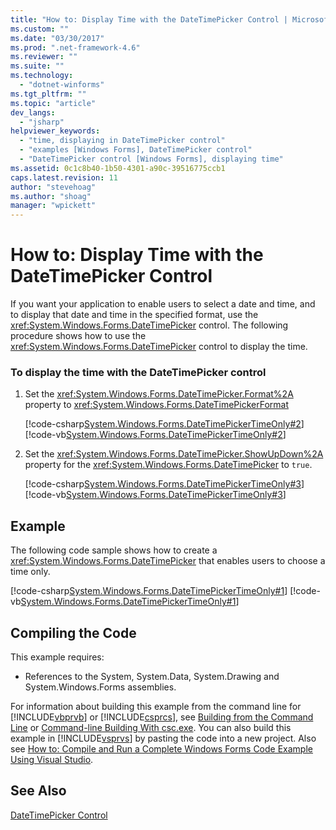 ```yaml
---
title: "How to: Display Time with the DateTimePicker Control | Microsoft Docs"
ms.custom: ""
ms.date: "03/30/2017"
ms.prod: ".net-framework-4.6"
ms.reviewer: ""
ms.suite: ""
ms.technology: 
  - "dotnet-winforms"
ms.tgt_pltfrm: ""
ms.topic: "article"
dev_langs: 
  - "jsharp"
helpviewer_keywords: 
  - "time, displaying in DateTimePicker control"
  - "examples [Windows Forms], DateTimePicker control"
  - "DateTimePicker control [Windows Forms], displaying time"
ms.assetid: 0c1c8b40-1b50-4301-a90c-39516775ccb1
caps.latest.revision: 11
author: "stevehoag"
ms.author: "shoag"
manager: "wpickett"
---
```

# How to: Display Time with the DateTimePicker Control
If you want your application to enable users to select a date and time, and to display that date and time in the specified format, use the <xref:System.Windows.Forms.DateTimePicker> control. The following procedure shows how to use the <xref:System.Windows.Forms.DateTimePicker> control to display the time.  
  
### To display the time with the DateTimePicker control  
  
1.  Set the <xref:System.Windows.Forms.DateTimePicker.Format%2A> property to <xref:System.Windows.Forms.DateTimePickerFormat>  
  
     [!code-csharp[System.Windows.Forms.DateTimePickerTimeOnly#2](../../../../samples/snippets/csharp/VS_Snippets_Winforms/System.Windows.Forms.DateTimePickerTimeOnly/CS/Form1.cs#2)]
     [!code-vb[System.Windows.Forms.DateTimePickerTimeOnly#2](../../../../samples/snippets/visualbasic/VS_Snippets_Winforms/System.Windows.Forms.DateTimePickerTimeOnly/VB/Form1.vb#2)]  
  
2.  Set the <xref:System.Windows.Forms.DateTimePicker.ShowUpDown%2A> property for the <xref:System.Windows.Forms.DateTimePicker> to `true`.  
  
     [!code-csharp[System.Windows.Forms.DateTimePickerTimeOnly#3](../../../../samples/snippets/csharp/VS_Snippets_Winforms/System.Windows.Forms.DateTimePickerTimeOnly/CS/Form1.cs#3)]
     [!code-vb[System.Windows.Forms.DateTimePickerTimeOnly#3](../../../../samples/snippets/visualbasic/VS_Snippets_Winforms/System.Windows.Forms.DateTimePickerTimeOnly/VB/Form1.vb#3)]  
  
## Example  
 The following code sample shows how to create a <xref:System.Windows.Forms.DateTimePicker> that enables users to choose a time only.  
  
 [!code-csharp[System.Windows.Forms.DateTimePickerTimeOnly#1](../../../../samples/snippets/csharp/VS_Snippets_Winforms/System.Windows.Forms.DateTimePickerTimeOnly/CS/Form1.cs#1)]
 [!code-vb[System.Windows.Forms.DateTimePickerTimeOnly#1](../../../../samples/snippets/visualbasic/VS_Snippets_Winforms/System.Windows.Forms.DateTimePickerTimeOnly/VB/Form1.vb#1)]  
  
## Compiling the Code  
 This example requires:  
  
-   References to the System, System.Data, System.Drawing and System.Windows.Forms assemblies.  
  
 For information about building this example from the command line for [!INCLUDE[vbprvb](../../../../includes/vbprvb-md.md)] or [!INCLUDE[csprcs](../../../../includes/csprcs-md.md)], see [Building from the Command Line](../Topic/Building%20from%20the%20Command%20Line%20\(Visual%20Basic\).md) or [Command-line Building With csc.exe](../Topic/Command-line%20Building%20With%20csc.exe.md). You can also build this example in [!INCLUDE[vsprvs](../../../../includes/vsprvs-md.md)] by pasting the code into a new project.  Also see [How to: Compile and Run a Complete Windows Forms Code Example Using Visual Studio](http://msdn.microsoft.com/library/Bb129228\(v=vs.110\)).  
  
## See Also  
 [DateTimePicker Control](../../../../docs/framework/winforms/controls/datetimepicker-control-windows-forms.md)